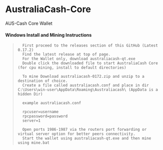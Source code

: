 # AustraliaCash-Core
AUS-Cash Core Wallet

####    Windows Install and Mining Instructions

>       First proceed to the releases section of this GitHub (Latest 0.17.2)
>       Find the latest release at top of page.
>       For the Wallet only, download australiacash-qt.exe
>       Double click the downloaded file to start AustraliaCash Core (for cpu mining, install to default directories)
>       
>       To mine Download australiacash-0172.zip and unzip to a destination of choice.
>       Create a file called australiacash.conf and place in dir C:\Users\win-user\AppData\Roaming\Australiacash\ (AppData is a hidden Dir)
>
>       example australiacash.conf
>
>       rpcuser=username
>       rpcpassword=password
>       server=1
>       
>       Open ports 1986-1987 via the routers port forwarding or virtual server option for better peers connectivity.
>       Start the wallet using australiacash-qt.exe and then mine using mine.bat
